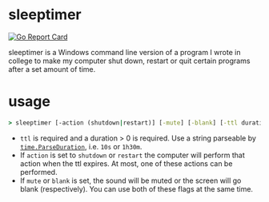 # sleeptimer

[![Go Report Card](https://goreportcard.com/badge/github.com/jimmysawczuk/sleeptimer)](https://goreportcard.com/report/github.com/jimmysawczuk/sleeptimer)

sleeptimer is a Windows command line version of a program I wrote in college to make my computer shut down, restart or quit certain programs after a set amount of time.

# usage

```bat
> sleeptimer [-action (shutdown|restart)] [-mute] [-blank] [-ttl duration]
```

* `ttl` is required and a duration > 0 is required. Use a string parseable by [`time.ParseDuration`](https://golang.org/pkg/time/#ParseDuration), i.e. `10s` or `1h30m`.
* If `action` is set to `shutdown` or `restart` the computer will perform that action when the ttl expires. At most, one of these actions can be performed.
* If `mute` or `blank` is set, the sound will be muted or the screen will go blank (respectively). You can use both of these flags at the same time.
